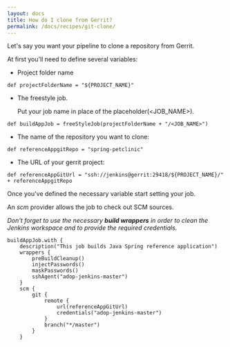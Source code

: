 ```yaml
---
layout: docs
title: How do I clone from Gerrit?
permalink: /docs/recipes/git-clone/
---
```


Let's say you want your pipeline to clone a repository from Gerrit.

At first you'll need to define several variables:

* Project folder name

```
def projectFolderName = "${PROJECT_NAME}"
```

* The freestyle job.

    Put your job name in place of the placeholder(<JOB_NAME>).

```
def buildAppJob = freeStyleJob(projectFolderName + "/<JOB_NAME>")
```

* The name of the repository you want to clone:

```
def referenceAppgitRepo = "spring-petclinic"
```

* The URL of your gerrit project:

```
def referenceAppGitUrl = "ssh://jenkins@gerrit:29418/${PROJECT_NAME}/" + referenceAppgitRepo
```

Once you've defined the necessary variable start setting your job.

An _scm_ provider allows the job to check out SCM sources.

_Don't forget to use the necessary **build wrappers** in order to clean the Jenkins workspace and to provide the required credentials._

```
buildAppJob.with {
    description("This job builds Java Spring reference application")
    wrappers {
        preBuildCleanup()
        injectPasswords()
        maskPasswords()
        sshAgent("adop-jenkins-master")
    }
    scm {
        git {
            remote {
                url(referenceAppGitUrl)
                credentials("adop-jenkins-master")
            }
            branch("*/master")
        }
    }
```



